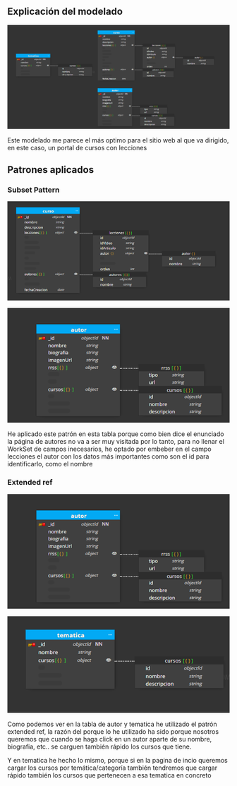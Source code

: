 ## Explicación del modelado

![Modelado de la base de datos](./content/modelado.png)

Este modelado me parece el más optimo para el sitio web al que va dirigido, en este caso, un portal de cursos con lecciones

## Patrones aplicados

### Subset Pattern

![Tabla cursos](./content/tabla%20cursos.png)

![Tabla autor](./content/tabla%20autor.png)

He aplicado este patrón en esta tabla porque como bien dice el enunciado la página de autores no va a ser muy visitada por lo tanto, para no llenar el WorkSet de campos inecesarios, he optado por embeber en el campo lecciones el autor con los datos más importantes como son el id para identificarlo, como el nombre

### Extended ref

![Tabla autor](./content/tabla%20autor.png)

![Tabla tematicas](./content/tabla%20tematicas.png)

Como podemos ver en la tabla de autor y tematica he utilizado el patrón extended ref, la razón del porque lo he utilizado ha sido porque nosotros queremos que cuando se haga click en un autor aparte de su nombre, biografia, etc.. se carguen también rápido los cursos que tiene.

Y en tematica he hecho lo mismo, porque si en la pagina de incio queremos cargar los cursos por temática/categoría también tendremos que cargar rápido también los cursos que pertenecen a esa tematica en concreto
